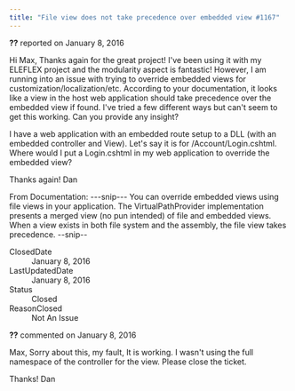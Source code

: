 ```yaml
---
title: "File view does not take precedence over embedded view #1167"
---
```

<div class="issue-report"><div class="issue-header"><b>??</b> reported on <time datetime="2016-01-08T09:28:35.577-08:00" title="2016-01-08T09:28:35.577-08:00">January 8, 2016</time></div><div class="issue-message" markdown="1">

Hi Max,
Thanks again for the great project! I've been using it with my ELEFLEX project and the modularity aspect is fantastic! However, I am running into an issue with trying to override embedded views for customization/localization/etc. According to your documentation, it looks like a view in the host web application should take precedence over the embedded view if found. I've tried a few different ways but can't seem to get this working. Can you provide any insight?

I have a web application with an embedded route setup to a DLL (with an embedded controller and View). Let's say it is for /Account/Login.cshtml. Where would I put a Login.cshtml in my web application to override the embedded view?

Thanks again!
Dan


From Documentation:
---snip---
You can override embedded views using file views in your application. The VirtualPathProvider implementation presents a merged view (no pun intended) of file and embedded views. When a view exists in both file system and the assembly, the file view takes precedence.
--snip--

</div><div class="issue-footer"><dl><dt>ClosedDate</dt><dd><time datetime="2016-01-08T13:06:50.72-08:00" title="2016-01-08T13:06:50.72-08:00">January 8, 2016</time></dd><dt>LastUpdatedDate</dt><dd><time datetime="2016-01-08T13:06:50.72-08:00" title="2016-01-08T13:06:50.72-08:00">January 8, 2016</time></dd><dt>Status</dt><dd>Closed</dd><dt>ReasonClosed</dt><dd>Not An Issue</dd></dl></div></div><div id="comment-195206" class="issue-comment"><div class="issue-header"><b>??</b> commented on <time datetime="2016-01-08T09:51:37.16-08:00" title="2016-01-08T09:51:37.16-08:00">January 8, 2016</time></div><div class="issue-message" markdown="1">

Max,
Sorry about this, my fault,  It is working. I wasn't using the full namespace of the controller for the view. Please close the ticket.

Thanks!
Dan

</div></div>